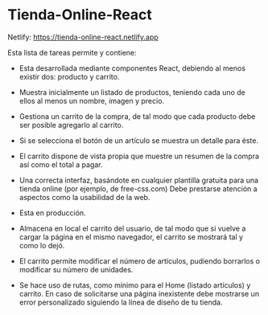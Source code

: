 # Tienda-Online-React

Netlify: https://tienda-online-react.netlify.app

Esta lista de tareas permite y contiene:
- Esta desarrollada mediante componentes React, debiendo al menos existir dos: producto y carrito.
- Muestra inicialmente un listado de productos, teniendo cada uno de ellos al menos un nombre, imagen y precio.
- Gestiona un carrito de la compra, de tal modo que cada producto debe ser posible agregarlo al carrito. 
- Si se selecciona el botón de un artículo se muestra un detalle para éste.
- El carrito dispone de vista propia que muestre un resumen de la compra así como el total a pagar.
- Una correcta interfaz, basándote en cualquier plantilla gratuita para una tienda online (por ejemplo, de free-css.com) Debe prestarse atención a aspectos como la usabilidad de la web.
- Esta en producción.

- Almacena en local el carrito del usuario, de tal modo que si vuelve a cargar la página en el mismo navegador, el carrito se mostrará tal y como lo dejó.
- El carrito permite modificar el número de artículos, pudiendo borrarlos o modificar su número de unidades.
- Se hace uso de rutas, como mínimo para el Home (listado artículos) y carrito. En caso de solicitarse una página inexistente debe mostrarse un error personalizado siguiendo la línea de diseño de tu tienda.
